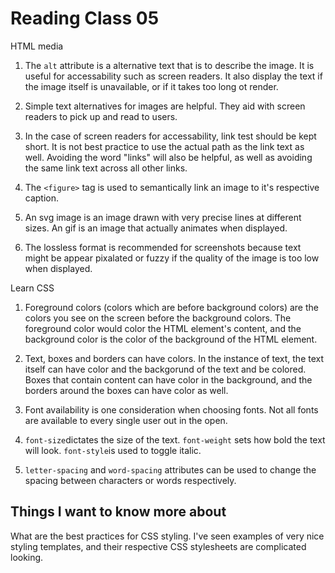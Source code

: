 # Reading Class 05

HTML media

1) The `alt` attribute is a alternative text that is to describe the image. It is useful for accessability such as screen readers. It also display the text if the image itself is unavailable, or if it takes too long ot render.

2) Simple text alternatives for images are helpful. They aid with screen readers to pick up and read to users.

3) In the case of screen readers for accessability, link test should be kept short. It is not best practice to use the actual path as the link text as well. Avoiding the word "links" will also be helpful, as well as avoiding the same link text across all other links.

4) The `<figure>` tag is used to semantically link an image to it's respective caption.

5) An svg image is an image  drawn with very precise lines at different sizes. An gif is an image that actually animates when displayed.

6) The lossless format is recommended for screenshots because text might be appear pixalated or fuzzy if the quality of the image is too low when displayed.

Learn CSS

1) Foreground colors (colors which are before background colors) are the colors you see on the screen before the background colors. The foreground color would color the HTML element's content, and the background color is the color of the background of the HTML element.

2) Text, boxes and borders can have colors. In the instance of text, the text itself can have color and the backgorund of the text and be colored. Boxes that contain content can have color in the background, and the borders around the boxes can have color as well.

3) Font availability is one consideration when choosing fonts. Not all fonts are available to every single user out in the open.

4) `font-size`dictates the size of the text. `font-weight` sets how bold the text will look. `font-style`is used to toggle italic.

5) `letter-spacing` and `word-spacing` attributes can be used to change the spacing between characters or words respectively.

## Things I want to know more about

What are the best practices for CSS styling. I've seen examples of very nice styling templates, and their respective CSS stylesheets are complicated looking.
